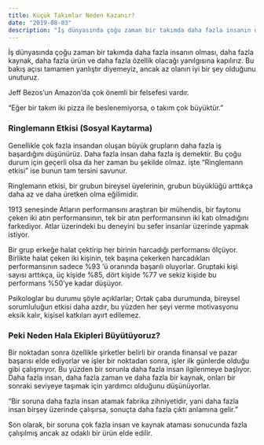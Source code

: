 ```yaml
---
title: Küçük Takımlar Neden Kazanır?
date: "2019-08-03"
description: "İş dünyasında çoğu zaman bir takımda daha fazla insanın olması, daha fazla kaynak, daha fazla ürün ve daha fazla özellik olacağı yanılgısına kapılırız. Bu bakış açısı tamamen yanlıştır diyemeyiz, ancak az olanın iyi bir şey olduğunu unuturuz."
---
```



İş dünyasında çoğu zaman bir takımda daha fazla insanın olması, daha fazla kaynak, daha fazla ürün ve daha fazla özellik olacağı yanılgısına kapılırız. Bu bakış açısı tamamen yanlıştır diyemeyiz, ancak az olanın iyi bir şey olduğunu unuturuz.

Jeff Bezos’un Amazon’da çok önemli bir felsefesi vardır.

“Eğer bir takım iki pizza ile beslenemiyorsa, o takım çok büyüktür.”


### Ringlemann Etkisi (Sosyal Kaytarma)

Genellikle çok fazla insandan oluşan büyük grupların daha fazla iş başardığını düşünürüz. Daha fazla insan daha fazla iş demektir. Bu çoğu durum için geçerli olsa da her zaman bu şekilde olmaz. işte “Ringlemann etkisi” ise bunun tam tersini savunur.

Ringlemann etkisi, bir grubun bireysel üyelerinin, grubun büyüklüğü arttıkça daha az ve daha üretken olma eğilimidir.

1913 senesinde Atların performansını araştıran bir mühendis, bir faytonu çeken iki atın performansının, tek bir atın performansının iki katı olmadığını farkediyor. Atlar üzerindeki bu deneyini bu sefer insanlar üzerinde yapmak istiyor.

Bir grup erkeğe halat çektirip her birinin harcadığı performansı ölçüyor. Birlikte halat çeken iki kişinin, tek başına çekerken harcadıkları performansının sadece %93 ‘ü oranında başarılı oluyorlar. Gruptaki kişi sayısı arttıkça, üç kişide %85, dört kişide %77 ve sekiz kişide bu performans %50’ye kadar düşüyor.


Psikologlar bu durumu şöyle açıklarlar; Ortak çaba durumunda, bireysel sorumluluğun etkisi daha azdır, bu yüzden her şeyi verme motivasyonu eksik kalır, kişisel katkıları ayırt edilemez.



### Peki Neden Hala Ekipleri Büyütüyoruz?

Bir noktadan sonra özellikle şirketler belirli bir oranda finansal ve pazar başarısı elde ediyorlar ve işler bir noktadan sonra, işler ilk günlerde olduğu gibi çalışmıyor. Bu yüzden bir sorunla daha fazla insan ilgilenmeye başlıyor. Daha fazla insan, daha fazla zaman ve daha fazla bir kaynak, onları bir sonraki seviyeye taşımak için yardımcı olduğunu düşünüyorlar.

“Bir soruna daha fazla insan atamak fabrika zihniyetidir, yani daha fazla insan birşey üzerinde çalışırsa, sonuçta daha fazla çıktı anlamına gelir.”

Son olarak, bir soruna çok fazla insan ve kaynak ataması sonucunda fazla çalışılmış ancak az odaklı bir ürün elde edilir.

